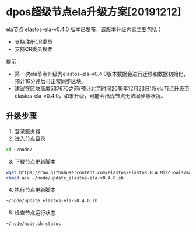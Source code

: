 # dpos超级节点ela升级方案[20191212]

ela节点 elastos-ela-v0.4.0 版本已发布，该版本升级内容主要包括：
- 支持注册CR委员
- 支持CR委员投票

提示：
 - 第一次ela节点升级为elastos-ela-v0.4.0版本数据会进行迁移和数据初始化，预计16分钟后可正常同步区块。
 - 建议在区块高度537670之前(预计北京时间2019年12月23日)将ela节点升级至 elastos-ela-v0.4.0，如未升级，可能会出现节点无法同步等状况。

## 升级步骤

1. 登录服务器
2. 进入节点目录

```bash
cd ~/node/
```

3. 下载节点更新脚本

```bash
wget https://raw.githubusercontent.com/elastos/Elastos.ELA.MiscTools/master/script/ela/update_elastos-ela-v0.4.0.sh;
chmod a+x ~/node/update_elastos-ela-v0.4.0.sh
```

4. 执行节点更新脚本

```bash
~/node/update_elastos-ela-v0.4.0.sh
```

5. 检查节点运行状态

```bash
~/node/node.sh status
```